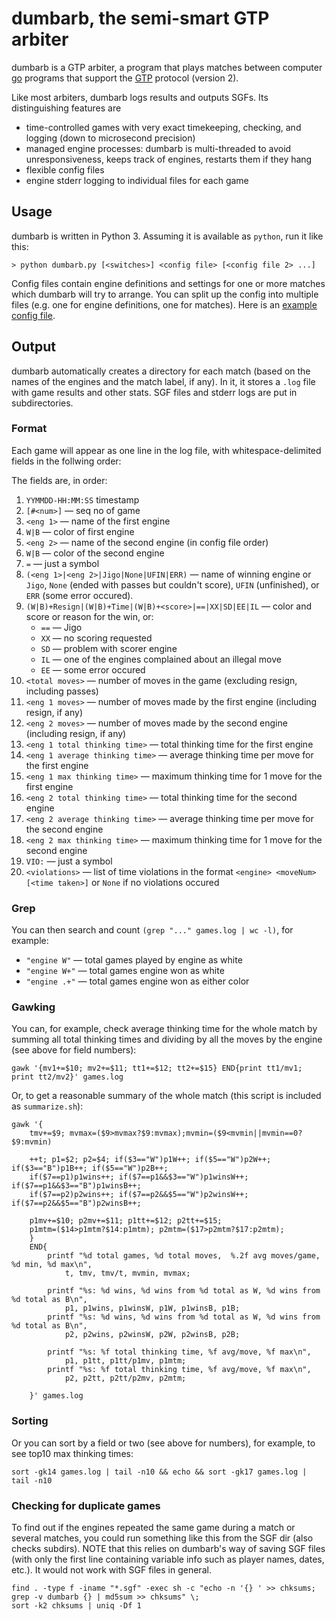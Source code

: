 # dumbarb, the semi-smart GTP arbiter

dumbarb is a GTP arbiter, a program that plays matches between computer [go](https://en.wikipedia.org/wiki/Go_(game)) programs that support the [GTP](https://www.lysator.liu.se/~gunnar/gtp/) protocol (version 2).

Like most arbiters, dumbarb logs results and outputs SGFs. Its distinguishing features are
* time-controlled games with very exact timekeeping, checking, and logging (down to microsecond precision)
* managed engine processes: dumbarb is multi-threaded to avoid unresponsiveness, keeps track of engines, restarts them if they hang
* flexible config files
* engine stderr logging to individual files for each game

## Usage
dumbarb is written in Python 3. Assuming it is available as ``python``, run it like this:

```
> python dumbarb.py [<switches>] <config file> [<config file 2> ...]
```

Config files contain engine definitions and settings for one or more matches which dumbarb will try to arrange. You can split up the config into multiple files (e.g. one for engine definitions, one for matches). Here is an [example config file](https://github.com/StanTraykov/dumbarb/blob/master/config-example.txt).

## Output

dumbarb automatically creates a directory for each match (based on the names of the engines and the match label, if any). In it, it stores a ``.log`` file with game results and other stats. SGF files and stderr logs are put in subdirectories.

### Format
Each game will appear as one line in the log file, with whitespace-delimited fields in the follwing order:

The fields are, in order:
1. ``YYMMDD-HH:MM:SS`` timestamp
2. ``[#<num>]`` — seq no of game
3. ``<eng 1>`` — name of the first engine
4. ``W|B`` — color of first engine
5. ``<eng 2>`` — name of the second engine (in config file order)
6. ``W|B`` — color of the second engine
7. ``=`` — just a symbol
8. ``(<eng 1>|<eng 2>|Jigo|None|UFIN|ERR)`` — name of winning engine or ``Jigo``, ``None`` (ended with passes but couldn't score), ``UFIN`` (unfinished), or ``ERR`` (some error occured).
9. ``(W|B)+Resign|(W|B)+Time|(W|B)+<score>|==|XX|SD|EE|IL`` — color and score or reason for the win, or:
    * ``==`` — Jigo
    * ``XX`` — no scoring requested
    * ``SD`` — problem with scorer engine
    * ``IL`` — one of the engines complained about an illegal move
    * ``EE`` — some error occured
10. ``<total moves>`` — number of moves in the game (excluding resign, including passes)
11. ``<eng 1 moves>`` — number of moves made by the first engine (including resign, if any)
12. ``<eng 2 moves>`` — number of moves made by the second engine (including resign, if any)
13. ``<eng 1 total thinking time>`` — total thinking time for the first engine
14. ``<eng 1 average thinking time>`` — average thinking time per move for the first engine
15. ``<eng 1 max thinking time>`` — maximum thinking time for 1 move for the first engine
16. ``<eng 2 total thinking time>`` — total thinking time for the second engine
17. ``<eng 2 average thinking time>`` — average thinking time per move for the second engine
18. ``<eng 2 max thinking time>`` — maximum thinking time for 1 move for the second engine
19. ``VIO:`` — just a symbol
20. ``<violations>`` — list of time violations in the format ``<engine> <moveNum>[<time taken>]`` or ``None`` if no violations occured

### Grep
You can then search and count ``(grep "..." games.log | wc -l)``, for example:

* ``"engine W"`` — total games played by engine as white
* ``"engine W+"`` — total games engine won as white
* ``"engine .+"`` — total games engine won as either color

### Gawking

You can, for example, check average thinking time for the whole match by summing all total thinking times and dividing by all the moves by the engine (see above for field numbers):
```
gawk '{mv1+=$10; mv2+=$11; tt1+=$12; tt2+=$15} END{print tt1/mv1; print tt2/mv2}' games.log
```

Or, to get a reasonable summary of the whole match (this script is included as ``summarize.sh``):
```
gawk '{
    tmv+=$9; mvmax=($9>mvmax?$9:mvmax);mvmin=($9<mvmin||mvmin==0?$9:mvmin)

    ++t; p1=$2; p2=$4; if($3=="W")p1W++; if($5=="W")p2W++; if($3=="B")p1B++; if($5=="W")p2B++;
    if($7==p1)p1wins++; if($7==p1&&$3=="W")p1winsW++; if($7==p1&&$3=="B")p1winsB++;
    if($7==p2)p2wins++; if($7==p2&&$5=="W")p2winsW++; if($7==p2&&$5=="B")p2winsB++;

    p1mv+=$10; p2mv+=$11; p1tt+=$12; p2tt+=$15;
    p1mtm=($14>p1mtm?$14:p1mtm); p2mtm=($17>p2mtm?$17:p2mtm);
    }
    END{
        printf "%d total games, %d total moves,  %.2f avg moves/game, %d min, %d max\n",
            t, tmv, tmv/t, mvmin, mvmax;

        printf "%s: %d wins, %d wins from %d total as W, %d wins from %d total as B\n",
            p1, p1wins, p1winsW, p1W, p1winsB, p1B;
        printf "%s: %d wins, %d wins from %d total as W, %d wins from %d total as B\n",
            p2, p2wins, p2winsW, p2W, p2winsB, p2B;

        printf "%s: %f total thinking time, %f avg/move, %f max\n",
            p1, p1tt, p1tt/p1mv, p1mtm;
        printf "%s: %f total thinking time, %f avg/move, %f max\n",
            p2, p2tt, p2tt/p2mv, p2mtm;

    }' games.log
```

### Sorting
Or you can sort by a field or two (see above for numbers), for example, to see top10 max thinking times:
```
sort -gk14 games.log | tail -n10 && echo && sort -gk17 games.log | tail -n10
```

### Checking for duplicate games
To find out if the engines repeated the same game during a match or several matches, you could run something like this from the SGF dir (also checks subdirs). NOTE that this relies on dumbarb's way of saving SGF files (with only the first line containing variable info such as player names, dates, etc.). It would not work with SGF files in general.
```
find . -type f -iname "*.sgf" -exec sh -c "echo -n '{} ' >> chksums; grep -v dumbarb {} | md5sum >> chksums" \;
sort -k2 chksums | uniq -Df 1
```
